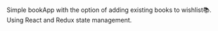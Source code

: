 Simple bookApp with the option of adding existing books to wishlist📚.
Using React and Redux state management.
